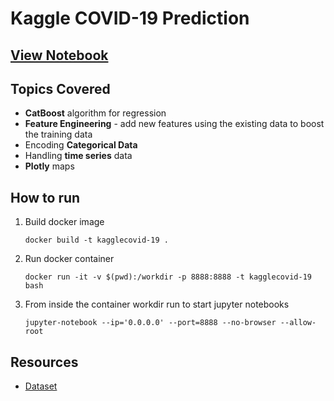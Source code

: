 # Kaggle COVID-19 Prediction
## [View Notebook](https://nbviewer.jupyter.org/github/pjindal91/kaggle-covid-19/blob/master/covid-19.ipynb)

## Topics Covered
- **CatBoost** algorithm for regression
- **Feature Engineering** - add new features using the existing data to boost the training data
- Encoding **Categorical Data**
- Handling **time series** data
- **Plotly** maps
  
## How to run
1. Build docker image
   
   `docker build -t kagglecovid-19 .`
2.  Run docker container

    `docker run -it -v $(pwd):/workdir -p 8888:8888 -t kagglecovid-19 bash`
3.  From inside the container workdir run to start jupyter notebooks

    `jupyter-notebook --ip='0.0.0.0' --port=8888 --no-browser --allow-root`

## Resources
- [Dataset](https://www.kaggle.com/c/19539/download-all)
